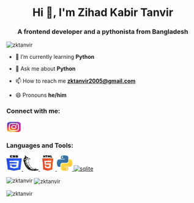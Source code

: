 <h1 align="center">Hi 👋, I'm Zihad Kabir Tanvir</h1>
<h3 align="center">A frontend developer and a pythonista from Bangladesh</h3>

<p align="left"> <img src="https://komarev.com/ghpvc/?username=zktanvir&label=Profile%20views&color=0e75b6&style=flat" alt="zktanvir" /> </p>

- 🌱 I’m currently learning **Python**

- 💬 Ask me about **Python**

- 📫 How to reach me **zktanvir2005@gmail.com**

- 😄 Pronouns **he/him**

<h3 align="left">Connect with me:</h3>

<p align="left">
<a href="https://instagram.com/zihadkabirtanvir" target="blank"><img align="center" src="assets/instagram.png" alt="zihadkabirtanvir" height="30" width="40" /></a>

<h3 align="left">Languages and Tools:</h3>
<p align="left"> <a href="https://www.w3schools.com/css/" target="_blank"> <img src="assets/css3.png" alt="css3" width="40" height="40"/> </a> <a href="https://flask.palletsprojects.com/" target="_blank"> <img src="assets/flask.png" alt="flask" width="40" height="40"/> </a> <a href="https://www.w3.org/html/" target="_blank"> <img src="assets/html5.png" alt="html5" width="40" height="40"/> </a> <a href="https://www.python.org" target="_blank"> <img src="assets/python.png" alt="python" width="40" height="40"/> </a> <a href="https://www.sqlite.org/" target="_blank"> <img src="sqlite.png" alt="sqlite" width="40" height="40"/> </a> </p>

<p><img align="left" src="https://github-readme-stats.vercel.app/api/top-langs?username=zktanvir&show_icons=true&locale=en&layout=compact&theme=monokai" alt="zktanvir" /></p>

<p>&nbsp;<img align="center" src="https://github-readme-stats.vercel.app/api?username=zktanvir&show_icons=true&locale=en&theme=monokai" alt="zktanvir" /></p>

<p><img align="center" src="https://github-readme-streak-stats.herokuapp.com/?user=zktanvir&theme=monokai" alt="zktanvir" /></p>

